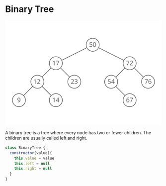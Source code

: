 # Binary Tree

![alt text](./binary_search_tree.svg)

A binary tree is a tree where every node has two or fewer children. The children are usually called left and right.

```js
class BinaryTree {
  constructor(value){
    this.value = value
    this.left = null
    this.right = null
  }
}
```
